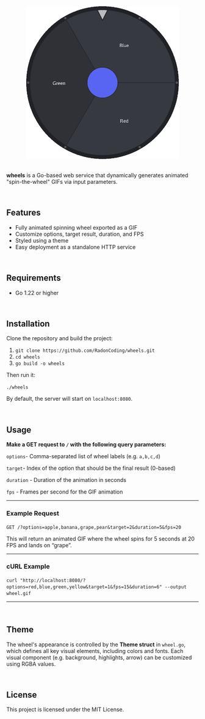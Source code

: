 <div align="center">
    <img src="https://github.com/RadonCoding/wheels/blob/main/example.gif?raw=true" width="400" />
</div>
<br/>

**wheels** is a Go-based web service that dynamically generates animated "spin-the-wheel" GIFs via input parameters.

<br>

## Features

- Fully animated spinning wheel exported as a GIF
- Customize options, target result, duration, and FPS
- Styled using a theme
- Easy deployment as a standalone HTTP service

<br>

## Requirements

- Go 1.22 or higher

<br>

## Installation

Clone the repository and build the project:

1. `git clone https://github.com/RadonCoding/wheels.git`
2. `cd wheels`
3. `go build -o wheels`

Then run it:

`./wheels`

By default, the server will start on `localhost:8080`.

<br>

## Usage

**Make a GET request to `/` with the following query parameters:**

`options`- Comma-separated list of wheel labels (e.g. `a,b,c,d`)

`target`- Index of the option that should be the final result (0-based)

`duration` - Duration of the animation in seconds

`fps` - Frames per second for the GIF animation

---

### Example Request

`GET /?options=apple,banana,grape,pear&target=2&duration=5&fps=20`

This will return an animated GIF where the wheel spins for 5 seconds at 20 FPS and lands on “grape”.

---

### cURL Example

`curl "http://localhost:8080/?options=red,blue,green,yellow&target=1&fps=15&duration=6" --output wheel.gif`

---

<br>

## Theme

The wheel's appearance is controlled by the **Theme struct** in `wheel.go`, which defines all key visual elements, including colors and fonts. Each visual component (e.g. background, highlights, arrow) can be customized using RGBA values.

<br>

## License

This project is licensed under the MIT License.
